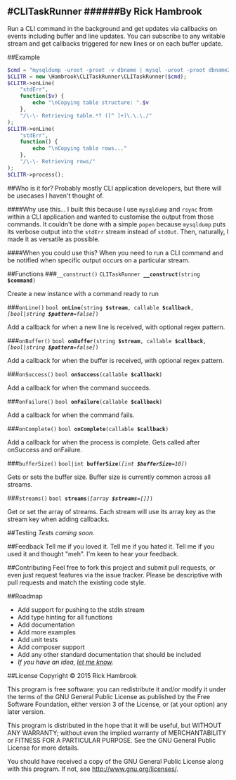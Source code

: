 #CLITaskRunner
######By Rick Hambrook
-----

Run a CLI command in the background and get updates via callbacks on events including buffer and line updates. You can subscribe to any writable stream and get callbacks triggered for new lines or on each buffer update.

##Example
```php
$cmd = "mysqldump -uroot -proot -v dbname | mysql -uroot -proot dbname2";
$CLITR = new \Hambrook\CLITaskRunner\CLITaskRunner($cmd);
$CLITR->onLine(
	"stdErr",
	function($v) {
		echo "\nCopying table structure: ".$v
	},
	"/\-\- Retrieving table.*? ([^ ]+)\.\.\./"
);
$CLITR->onLine(
	"stdErr",
	function() {
		echo "\nCopying table rows..."
	},
	"/\-\- Retrieving rows/"
);
$CLITR->process();
```

##Who is it for?
Probably mostly CLI application developers, but there will be usecases I haven't thought of.

####Why use this...
I built this because I use `mysqldump` and `rsync` from within a CLI application and wanted to customise the output from those commands. It couldn't be done with a simple `popen` because `mysqldump` puts its verbose output into the `stdErr` stream instead of `stdOut`. Then, naturally, I made it as versatile as possible.

####When you could use this?
When you need to run a CLI command and be notified when specific output occurs on a particular stream.

##Functions
###`__construct()`
`CLITaskRunner `**`__construct`**`(string `**`$command`**`)`

Create a new instance with a command ready to run

###`onLine()`
`bool `**`onLine`**`(string `**`$stream`**`, callable `**`$callback`**`, `*`[bool|string `**`$pattern`**`=false]`*`)`

Add a callback for when a new line is received, with optional regex pattern.

###`onBuffer()`
`bool `**`onBuffer`**`(string `**`$stream`**`, callable `**`$callback`**`, `*`[bool|string `**`$pattern`**`=false]`*`)`

Add a callback for when the buffer is received, with optional regex pattern.

###`onSuccess()`
`bool `**`onSuccess`**`(callable `**`$callback`**`)`

Add a callback for when the command succeeds.

###`onFailure()`
`bool `**`onFailure`**`(callable `**`$callback`**`)`

Add a callback for when the command fails.

###`onComplete()`
`bool `**`onComplete`**`(callable `**`$callback`**`)`

Add a callback for when the process is complete. Gets called after onSuccess and onFailure.

###`bufferSize()`
`bool|int `**`bufferSize`**`(`*`[int `**`$bufferSize`**`=10]`*`)`

Gets or sets the buffer size. Buffer size is currently common across all streams.

###`streams()`
`bool `**`streams`**`(`*`[array `**`$streams`**`=[]]`*`)`

Get or set the array of streams. Each stream will use its array key as the stream key when adding callbacks.

##Testing
_Tests coming soon._

##Feedback
Tell me if you loved it. Tell me if you hated it. Tell me if you used it and thought "meh". I'm keen to hear your feedback.

##Contributing
Feel free to fork this project and submit pull requests, or even just request features via the issue tracker. Please be descriptive with pull requests and match the existing code style.

##Roadmap
 * Add support for pushing to the stdIn stream
 * Add type hinting for all functions
 * Add documentation
 * Add more examples
 * Add unit tests
 * Add composer support
 * Add any other standard documentation that should be included
 * _If you have an idea, [let me know](mailto:rick@rickhambrook.com)._

##License
Copyright &copy; 2015 Rick Hambrook

This program is free software: you can redistribute it and/or modify
it under the terms of the GNU General Public License as published by
the Free Software Foundation, either version 3 of the License, or
(at your option) any later version.

This program is distributed in the hope that it will be useful,
but WITHOUT ANY WARRANTY; without even the implied warranty of
MERCHANTABILITY or FITNESS FOR A PARTICULAR PURPOSE.  See the
GNU General Public License for more details.

You should have received a copy of the GNU General Public License
along with this program.  If not, see <http://www.gnu.org/licenses/>.
